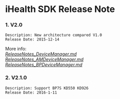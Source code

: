 # iHealth SDK Release Note


### 1. V2.0
```
Description: New architecture compared V1.0
Release Date: 2015-12-14
```
More info:   
*[ReleaseNotes_DeviceManager.md](https://shiva-hack.github.io/iHealthDeviceLabs-Android/blob/master/doc/ReleaseNotes_DeviceManager.md)*       
*[ReleaseNotes_AMDeviceManager.md](https://shiva-hack.github.io/iHealthDeviceLabs-Android/blob/master/doc/ReleaseNotes_AMDeviceManager.md)*  
*[ReleaseNotes_BPDeviceManager.md](https://shiva-hack.github.io/iHealthDeviceLabs-Android/blob/master/doc/ReleaseNotes_BPDeviceManager.md)*

### 2. V2.1.0
```
Description: Support BP7S KD550 KD926
Release Date: 2016-1-11
```